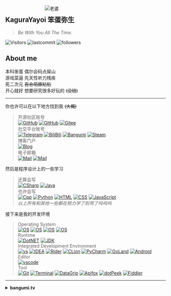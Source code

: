 <!-- background image -->
<img align="right" src="https://cdn.jsdelivr.net/gh/Fjaxzhy/Fjaxzhy/src/image/background.png" width='380px' alt="老婆">

<!-- Section : Introduction -->
## KaguraYayoi 笨蛋弥生
>_Be With You All The Time._ <br>
<!-- @deprecated : Updated
    >**愿我们能在更开放的平行世界相遇** <br>
    >_Hope we can meet in a more open parallel world._
-->

<!-- Section : Visitors & last-commit & followers -->
![Visitors](https://count.getloli.com/get/@:Fjaxzhy)
![lastcommit](https://img.shields.io/github/last-commit/fjaxzhy/fjaxzhy?logo=GitHub&style=flat-square)
![followers](https://img.shields.io/github/followers/fjaxzhy?logo=Github&style=flat-square)
<!-- @deprecated : GitHub unsupported CloudMusic iframe
    <html>
        <iframe
            frameborder="no" 
            border="0" 
            marginwidth="0" 
            marginheight="0" 
            width=298 
            height=52
            allowfullscreen
            src="https://music.163.com/outchain/player?type=2&id=1474146255&auto=0&height=32">
        </iframe>
    </html> 
-->

<!-- Section : About me -->
<!-- @deprecated : GitHub unsupported CSS
    <div class="section-title">
        <img class="section-title-icon" src="./src/svg/about.svg"/>
        <p>About me</p>
    </div> 
-->
## About me
本科笨蛋 偶尔会码点屎山 <br>
游戏菜逼 先天性听力残疾 <br>
死二次元 ~~百合萌豚贴贴~~ <br>
开心就好 想要研究很多好玩的 ~~(没钱)~~
<hr>

<!-- Section : Social -->

你也许可以在以下地方找到我 ~~(大概)~~
<!-- tags -->
> 开源社区账号 <br>
> [![GitHub](https://img.shields.io/badge/GitHub-Fjaxzhy-FF6A6A?style=flat-square&logo=github)](https://github.com/fjaxzhy)
> [![GitHub](https://img.shields.io/badge/GitHub-KagruaYayoi-FF6A6A?style=flat-square&logo=github)](https://github.com/kagurayayoi)
> [![Gitee](https://img.shields.io/badge/Gitee-KaguraYayoi-FF6A6A?style=flat-square&logo=gitee)](https://gitee.com/kagurayayoi)
> <br> 
> 社交平台账号 <br>
> [![Telegram](https://img.shields.io/badge/Telegram-@kagurayayoi-26A5E4?style=flat-square&logo=telegram)](https://t.me/kagurayayoi)
> [![BiliBili](https://img.shields.io/badge/BiliBili-KaguraYayoi-00A1D6?style=flat-square&logo=bilibili)](https://space.bilibili.com/157623239)
>[![Bangumi](https://img.shields.io/badge/Bangumi-@kagurayayoi-FB7299?style=flat-square&logo=bilibili)](https://bgm.tv/user/kagurayayoi)
>[![Steam](https://img.shields.io/badge/Steam-KaguraYayoi-274d69?style=flat-square&logo=Steam)](https://steamcommunity.com/id/kagurayayoi)
> <br>
> 博客门户 <br>
> [![Blog](https://img.shields.io/badge/Blog-kagurayayoi.top-21759B?style=flat-square)](https://kagurayayoi.top)
> <br>
> 电子邮箱 <br>
> [![Mail](https://img.shields.io/badge/GMail-fjaxzhy@gmail.com-EA4335?style=flat-square&logo=gmail)](mailto:fjaxzhy@gmail.com)
> [![Mail](https://img.shields.io/badge/88Mail-kagurayayoi@88.com-EA4335?style=flat-square)](mailto:kagurayayoi@88.com)

<!-- Section : Programming -->

然后是程序设计上的一些学习
<!-- tags -->
> 还算会写 <br>
> [![CSharp](https://img.shields.io/badge/C%23-%23512BD4?&style=flat-square&logo=c-sharp&logoColor=white)](https://docs.microsoft.com/en-us/dotnet/csharp/)
> [![Java](https://img.shields.io/badge/-Java-ab7221?style=flat-square&logo=Java&logoColor=fff)](https://www.oracle.com/java/)
> <br>
> 也许会写 <br>
> [![Cpp](https://img.shields.io/badge/-C++-00599C?style=flat-square&logo=C&logoColor=fff)](https://zh.cppreference.com/)
> [![Python](https://img.shields.io/badge/-Python-3776AB?style=flat-square&logo=Python&logoColor=fff)](https://www.python.org/)
> [![HTML](https://img.shields.io/badge/-HTML-E34F26?style=flat-square&logo=Html5&logoColor=fff)](https://developer.mozilla.org/zh-CN/docs/Web/HTML)
> [![CSS](https://img.shields.io/badge/-CSS-1572B6?style=flat-square&logo=CSS3&logoColor=fff)](https://developer.mozilla.org/zh-CN/docs/Web/CSS)
> [![JavaScript](https://img.shields.io/badge/-JavaScript-F7DF1E?style=flat-square&logo=JavaScript&logoColor=fff)](https://developer.mozilla.org/zh-CN/docs/Web/JavaScript)
> <br>
> _以上所有和其他一些都在努力学了别骂了呜呜呜_

<!-- Section : Platform -->

接下来是我的开发环境
<!-- tags -->
> Operating System <br>
> [![OS](https://img.shields.io/badge/Windows_11-0078D4?style=flat-square&logo=windows&logoColor=fff)](https://www.microsoft.com/zh-cn/windows)
> [![OS](https://img.shields.io/badge/Windows_Server_12r2-0078d6?style=flat-square&logo=windows&logoColor=fff)](https://www.microsoft.com/zh-cn/windows)
> [![OS](https://img.shields.io/badge/Windows_Server_08r2-0078d6?style=flat-square&logo=windows&logoColor=fff)](https://www.microsoft.com/zh-cn/windows)
> [![OS](https://img.shields.io/badge/Manjaro_Sikaris-35BF5C?style=flat-square&logo=manjaro&logoColor=fff)](https://manjaro.org)
> <br>
> Runtime <br>
> [![DotNET](https://img.shields.io/badge/-%2ENET_6/7-512BD4?style=flat-square&logo=.Net&logoColor=fff)](https://dotnet.microsoft.com/)
> [![JDK](https://img.shields.io/badge/Oracle-JDK-red?style=flat-square&logo=&logoColor=fff)](https://www.oracle.com/java/)
> <br>
> Integrated Development Environment <br>
> [![vs](https://img.shields.io/badge/Visual%20Studio-5C2D91?style=flat-square&logo=visual-studio)](https://visualstudio.microsoft.com/zh-hans/)
> [![IDEA](https://img.shields.io/badge/IntelliJ%20IDEA-red?style=flat-square&logo=IntelliJ%20IDEA)](https://www.jetbrains.com/idea/)
> [![Rider](https://img.shields.io/badge/Rider-red?style=flat-square&logo=Rider)](https://www.jetbrains.com/rider/)
> [![CLion](https://img.shields.io/badge/CLion-greed?style=flat-square&logo=clion)](https://www.jetbrains.com/clion/)
> [![PyCharm](https://img.shields.io/badge/PyCharm-greed?style=flat-square&logo=pycharm)](https://www.jetbrains.com/pycharm/)
> [![GoLand](https://img.shields.io/badge/Goland-1E90FF?style=flat-square&logo=goland)](https://www.jetbrains.com/goland/)
> [![Android](https://img.shields.io/badge/Android%20Studio-3DDC84?style=flat-square&logo=android-studio&logoColor=fff)](http://www.android-studio.org/)
> <br>
> Editor <br>
> [![vscode](https://img.shields.io/badge/Visual%20Studio%20Code-007ACC?style=flat-square&logo=visual-studio-code)](https://code.visualstudio.com/)
> <br>
> Tool <br>
> [![Git](https://img.shields.io/badge/Git-F05032?style=flat-square&logo=git&logoColor=white)](https://git-scm.com/)
> [![Terminal](https://img.shields.io/badge/Windows_Terminal-4D4D4D?style=flat-square&logo=windowsterminal)](https://apps.microsoft.com/store/detail/windows-terminal/9N0DX20HK701?hl=zh_cn)
> [![DataGrip](https://img.shields.io/badge/DataGrip-purple?style=flat-square&logo=datagrip)](https://www.jetbrains.com/datagrip/)
> [![Apifox](https://img.shields.io/badge/HTTP_API-Apifox-FF0000?style=flat-square)](https://apifox.cn/)
> [![dotPeek](https://img.shields.io/badge/decompiler-dotPeek-purple?style=flat-square)](https://www.jetbrains.com/dotpeek/)
> [![Fiddler](https://img.shields.io/badge/web_debugger-Fiddler_Classic-greed?style=flat-square)](https://www.telerik.com/fiddler/fiddler-classic)

<hr>

<!-- Section : Bangumi -->
<details>
	<summary><strong>bangumi.tv</strong></summary>

|Bangumi.TV|
|------|
|![bangumi](https://github.com/Fjaxzhy/bangumi-action/raw/main/bgm/card.svg)|
</details>

<!-- Section : Graph -->
<!-- 最后来看看我最近的~~摸鱼~~数据! -->
<!-- template by EpicMo -->
<!-- <table> 
  <tr>
    <th>
      <img alt="KaguraYayoi's GitHub Stats" src="https://github-readme-stats-git-masterrstaa-rickstaa.vercel.app/api?username=Fjaxzhy&show_icons=true&theme=transparent&hide_border=true" align="center" />
    </th>
    <th>
      <img alt="KaguraYayoi's Top Langs" src="https://github-readme-stats-git-masterrstaa-rickstaa.vercel.app/api/top-langs/?username=Fjaxzhy&layout=compact&theme=transparent&hide_border=true&langs_count=10&hide=CMake" align="center" /> 
    </th>
  </tr>
  <tr>
    <td colspan=2>
      <img alt="KaguraYayoi's Waka Time Stats" src="https://github-readme-stats.vercel.app/api/wakatime?username=KaguraYayoi&hide_border=true&layout=compact&theme=transparent&custom_title=WorkTimeThisWeek" align="center"/>
    </td>
  </tr>
  <tr>
    <td colspan=2>
      <img alt="KaguraYayoi's Github Activity Graph" src="https://github-readme-activity-graph.cyclic.app/graph?username=Fjaxzhy&theme=dracula" align="center"/>
    </td>
  </tr>
</table> -->

<!-- <details>
	<summary><strong>Metrics</strong></summary>
	
![Metrics](https://metrics.lecoq.io/fjaxzhy?template=terminal&gists=1&discussions=1&activity=1&projects=1&projects.limit=4&projects.descriptions=false&activity.limit=5&activity.load=300&activity.days=14&activity.filter=all&activity.visibility=all&activity.timestamps=false&config.timezone=Asia%2FShanghai)
</details> -->

<!-- @deprecated : Section : References
    **References**
    <details>
        <summary><strong>头像</strong></summary>
        
    + [画师] 양갱/ようかん 
    + [作品] 遊び (信息来自SauceNAO Pixiv无)
    </details>
    <details>
        <summary><strong><s>老婆</s></strong></summary>

    + [画师] ふぇありぃあい
    + [作品] けもみみ (https://www.pixiv.net/artworks/72203964)

    图是自己用Photoshop扣的 质量极差 <br>
    ~~这画师的图是真戳我xp~~
    </details>
-->

<!-- @deprecated : GitHub unsupported CSS
    <!-- global CSS ->
    <head>
        <style>
            .section-title-icon {
                width         : 1.75em;
                height        : 1.75em;
                vertical-align: middle;
                padding-right : 0.25em;
            }
            .section-title p {
                font-size: 1.25em;
                margin   : 0em;
                flex     : 1;
            }
            .section-title p span {
                font-size: .8em;
                margin   : 0em;
            }
            .section-title span {
                padding-right: 1em;
            }
        </style>
    </head> 
-->

<!-- link
    CDN : https://cdn.jsdelivr.net/gh/Fjaxzhy/Fjaxzhy/src/
-->

<!-- tag markdown
    [![tag](https://img.shields.io/badge/(tag)-(content)-(HEX-color)?style=flat-square&logo=(logo))]((target link))
-->

<!-- Backup tags
    > [![Golang](https://img.shields.io/badge/-Go-00ADD8?style=flat-square&logo=Go&logoColor=fff)](https://golang.google.cn/)
    > [![Vuejs](https://img.shields.io/badge/-Vue.js-4FC08D?style=flat-square&logo=Vue.js&logoColor=fff)](https://vuejs.org/)
-->
